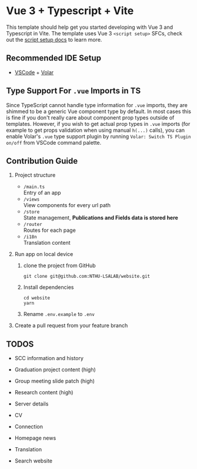 # Vue 3 + Typescript + Vite

This template should help get you started developing with Vue 3 and Typescript in Vite. The template uses Vue 3 `<script setup>` SFCs, check out the [script setup docs](https://v3.vuejs.org/api/sfc-script-setup.html#sfc-script-setup) to learn more.

## Recommended IDE Setup

- [VSCode](https://code.visualstudio.com/) + [Volar](https://marketplace.visualstudio.com/items?itemName=johnsoncodehk.volar)

## Type Support For `.vue` Imports in TS

Since TypeScript cannot handle type information for `.vue` imports, they are shimmed to be a generic Vue component type by default. In most cases this is fine if you don't really care about component prop types outside of templates. However, if you wish to get actual prop types in `.vue` imports (for example to get props validation when using manual `h(...)` calls), you can enable Volar's `.vue` type support plugin by running `Volar: Switch TS Plugin on/off` from VSCode command palette.

## Contribution Guide

1. Project structure
    - `/main.ts` \
    Entry of an app
    - `/views` \
    View components for every url path
    - `/store` \
    State management, **Publications and Fields data is stored here**
    - `/router` \
    Routes for each page
    - `/i18n` \
    Translation content

3. Run app on local device
    1. clone the project from GitHub
        ```shell
        git clone git@github.com:NTHU-LSALAB/website.git
        ```
    2. Install dependencies
        ```shell
        cd website
        yarn
        ```
    3. Rename `.env.example` to `.env`

4. Create a pull request from your feature branch

## TODOS

- SCC information and history

- Graduation project content (high)

- Group meeting slide patch (high)

- Research content (high)

- Server details

- CV

- Connection

- Homepage news

- Translation

- Search website
